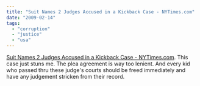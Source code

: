 ```yaml
---
title: "Suit Names 2 Judges Accused in a Kickback Case - NYTimes.com"
date: "2009-02-14"
tags: 
  - "corruption"
  - "justice"
  - "usa"
---
```


[Suit Names 2 Judges Accused in a Kickback Case - NYTimes.com](http://www.nytimes.com/2009/02/14/us/14judge.html?partner=rss&emc=rss). This case just stuns me. The plea agreement is way too lenient. And every kid who passed thru these judge's courts should be freed immediately and have any judgement stricken from their record.
